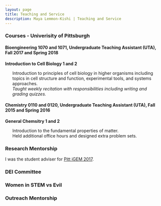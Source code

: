 ```yaml
---
layout: page
title: Teaching and Service 
description: Maya Lemmon-Kishi | Teaching and Service
---
```

### Courses - Univerisity of Pittsburgh
#### Bioengineering 1070 and 1071, Undergraduate Teaching Assistant (UTA), Fall 2017 and Spring 2018
**Introduction to Cell Biology 1 and 2**
<ul style="list-style-type:none;">
<li> Introduction to principles of cell biology in higher organisms including topics in cell structure and function, experimental tools, and systems approaches.</li>
<li> <i>Taught weekly recitation with responsibilities including writing and grading quizzes.</i></li>
</ul> 

#### Chemistry 0110 and 0120, Undergraduate Teaching Assistant (UTA), Fall 2015 and Spring 2016
**General Chemsitry 1 and 2**
<ul style="list-style-type:none;">
<li> Introduction to the fundamental properties of matter.</li>
<li> Held additional office hours and designed extra problem sets.</li>
</ul>

### Research Mentorship 
I was the student adviser for <a href="http://2017.igem.org/Team:Pittsburgh">Pitt iGEM 2017</a>.
 
### DEI Committee


### Women in STEM vs Evil


### Outreach Mentorship


<!-- Note: this is how to write a comment in HTML. Everything in here won't show up on your webpage.-->

<!--
To increase the size of the title, use fewer # in front of the paper title.
To decrease the size of the title, use more #. 
To remove the italics, remove the * before and after the description
To remove the underline from the title, remove the <u> tags (<u> and </u>)
-->
